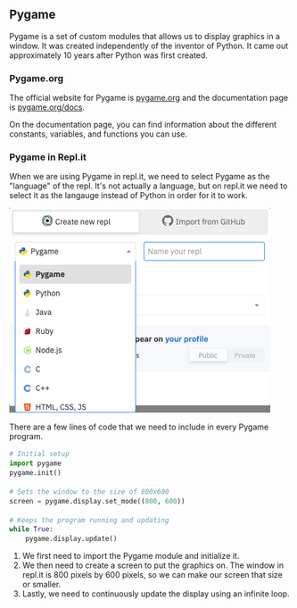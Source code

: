 

## Pygame

Pygame is a set of custom modules that allows us to display graphics in a window. It was created independently of the inventor of Python. It came out approximately 10 years after Python was first created.

### Pygame.org

The official website for Pygame is [pygame.org](http://www.pygame.org) and the documentation page is [pygame.org/docs](http://www.pygame.org/docs/).

On the documentation page, you can find information about  the different constants, variables, and functions you can use.

### Pygame in Repl.it

When we are using Pygame in repl.it, we need to select Pygame as the "language" of the repl. It's not actually a language, but on repl.it we need to select it as the langauge instead of Python in order for it to work.

![](../../Images/Select_Pygame.png)



There are a few lines of code that we need to include in every Pygame program.

```python
# Initial setup
import pygame
pygame.init()

# Sets the window to the size of 800x600
screen = pygame.display.set_mode((800, 600))

# Keeps the program running and updating
while True:
    pygame.display.update()

```

1. We first need to import the Pygame module and initialize it. 
2. We then need to create a screen to put the graphics on. The window in repl.it is 800 pixels by 600 pixels, so we can make our screen that size or smaller.
3. Lastly, we need to continuously update the display using an infinite loop.

